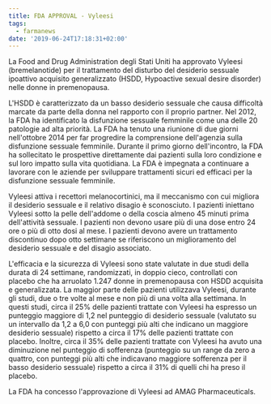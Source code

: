 ```yaml
---
title: FDA APPROVAL - Vyleesi
tags:
  - farmanews
date: '2019-06-24T17:18:31+02:00'
---
```

La Food and Drug Administration degli Stati Uniti ha approvato Vyleesi (bremelanotide) per il trattamento del disturbo del desiderio sessuale ipoattivo acquisito generalizzato (HSDD, Hypoactive sexual desire disorder) nelle donne in premenopausa.

L'HSDD è caratterizzato da un basso desiderio sessuale che causa difficoltà marcate da parte della donna nel rapporto con il proprio partner. Nel 2012, la FDA ha identificato la disfunzione sessuale femminile come una delle 20 patologie ad alta priorità. La FDA ha tenuto una riunione di due giorni nell'ottobre 2014 per far progredire la comprensione dell'agenzia sulla disfunzione sessuale femminile. Durante il primo giorno dell'incontro, la FDA ha sollecitato le prospettive direttamente dai pazienti sulla loro condizione e sul loro impatto sulla vita quotidiana. La FDA è impegnata a continuare a lavorare con le aziende per sviluppare trattamenti sicuri ed efficaci per la disfunzione sessuale femminile.

Vyleesi attiva i recettori melanocortinici, ma il meccanismo con cui migliora il desiderio sessuale e il relativo disagio è sconosciuto. I pazienti iniettano Vyleesi sotto la pelle dell'addome o della coscia almeno 45 minuti prima dell'attività sessuale. I pazienti non devono usare più di una dose entro 24 ore o più di otto dosi al mese. I pazienti devono avere un trattamento discontinuo dopo otto settimane se riferiscono un miglioramento del desiderio sessuale e del disagio associato.

L'efficacia e la sicurezza di Vyleesi sono state valutate in due studi della durata di 24 settimane, randomizzati, in doppio cieco, controllati con placebo che ha arruolato 1.247 donne in premenopausa con HSDD acquisita e generalizzata. La maggior parte delle pazienti utilizzava Vyleesi, durante gli studi, due o tre volte al mese e non più di una volta alla settimana. In questi studi, circa il 25% delle pazienti trattate con Vyleesi ha espresso un punteggio maggiore di 1,2 nel punteggio di desiderio sessuale (valutato su un intervallo da 1,2 a 6,0 con punteggi più alti che indicano un maggiore desiderio sessuale) rispetto a circa il 17% delle pazienti trattate con placebo. Inoltre, circa il 35% delle pazienti trattate con Vyleesi ha avuto una diminuzione nel punteggio di sofferenza (punteggio su un range da zero a quattro, con punteggi più alti che indicavano maggiore sofferenza per il basso desiderio sessuale) rispetto a circa il 31% di quelli chi ha preso il placebo.

La FDA ha concesso l'approvazione di Vyleesi ad AMAG Pharmaceuticals.
